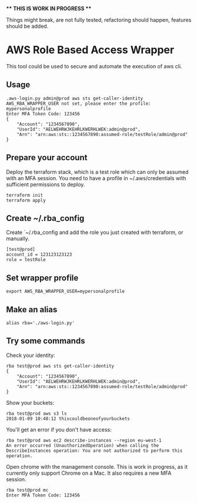 **\*\* THIS IS WORK IN PROGRESS \*\***

Things might break, are not fully tested, refactoring should happen, features should be added.

# AWS Role Based Access Wrapper

This tool could be used to secure and automate the execution of aws cli.

## Usage

```
.aws-login.py admin@prod aws sts get-caller-identity
AWS_RBA_WRAPPER_USER not set, please enter the profile: mypersonalprofile
Enter MFA Token Code: 123456
{
    "Account": "1234567890",
    "UserId": "AELWEHRWJKEHRLKWERHLWEK:admin@prod",
    "Arn": "arn:aws:sts::1234567890:assumed-role/testRole/admin@prod"
}
```

## Prepare your account

Deploy the terraform stack, which is a test role which can only be assumed with an MFA session. You need to have a profile in ~/.aws/credentials with sufficient permissions to deploy.

```
terraform init
terraform apply
```

## Create ~/.rba_config

Create `~/.rba_config and add the role you just created with terraform, or manually.

```
[test@prod]
account_id = 123123123123
role = testRole
```

## Set wrapper profile

```
export AWS_RBA_WRAPPER_USER=mypersonalprofile
```

## Make an alias

```
alias rba='./aws-login.py'
```

## Try some commands

Check your identity:

```
rba test@prod aws sts get-caller-identity
{
    "Account": "1234567890",
    "UserId": "AELWEHRWJKEHRLKWERHLWEK:admin@prod",
    "Arn": "arn:aws:sts::1234567890:assumed-role/testRole/admin@prod"
}
```

Show your buckets:

```
rba test@prod aws s3 ls
2018-01-09 10:48:12 thiscouldbeoneofyourbuckets
```

You'll get an error if you don't have access:

```
rba test@prod aws ec2 describe-instances --region eu-west-1
An error occurred (UnauthorizedOperation) when calling the DescribeInstances operation: You are not authorized to perform this operation.
```

Open chrome with the management console. This is work in progress, as it currently only support Chrome on a Mac. It also requires a new MFA session.

```
rba test@prod mc
Enter MFA Token Code: 123456
```